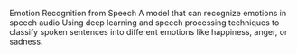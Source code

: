 Emotion Recognition from
Speech
A model that can recognize emotions in speech
audio Using deep learning and speech processing
techniques to classify spoken sentences into different
emotions like happiness, anger, or sadness.
